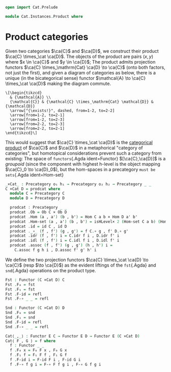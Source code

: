 ```agda
open import Cat.Prelude

module Cat.Instances.Product where
```

<!--
```agda
open Precategory
open Functor
private variable
  o₁ h₁ o₂ h₂ : Level
  C D E : Precategory o₁ h₁
```
-->

# Product categories

Given two categories $\ca{C}$ and $\ca{D}$, we construct their product
$\ca{C} \times_\cat \ca{D}$. The objects of the product are
pairs $(x,y)$ where $x \in \ca{C}$ and $y \in \ca{D}$; The product
admits projection functors $\ca{C} \times_\mathrm{Cat} \ca{D} \to
\ca{C}$ (onto both factors, not just the first), and given a diagram of
categories as below, there is a unique (in the bicategorical sense)
functor $\mathcal{A} \to \ca{C} \times_\cat \ca{D}$ making the
diagram commute.

~~~{.quiver}
\[\begin{tikzcd}
  & {\mathcal{A}} \\
  {\mathcal{C}} & {\mathcal{C} \times_\mathrm{Cat} \mathcal{D}} & {\mathcal{D}}
  \arrow["{\exists!}", dashed, from=1-2, to=2-2]
  \arrow[from=1-2, to=2-1]
  \arrow[from=1-2, to=2-3]
  \arrow[from=2-2, to=2-3]
  \arrow[from=2-2, to=2-1]
\end{tikzcd}\]
~~~

This would suggest that $\ca{C} \times_\cat \ca{D}$ is the
[categorical product] of $\ca{C}$ and $\ca{D}$ in a metaphorical
"category of categories", but homotopical considerations prevent such a
category from existing: The space of `functors`{.Agda ident=Functor}
$[\ca{C},\ca{D}]$ is a _groupoid_ (since the component with highest
h-level is the object mapping $\ca{C}_0 \to \ca{D}_0$), but the
hom-spaces in a precategory `must be sets`{.Agda ident=Hom-set}

[categorical product]: Cat.Diagram.Product.html

```agda
_×Cat_ : Precategory o₁ h₁ → Precategory o₂ h₂ → Precategory _ _
C ×Cat D = prodcat where
  module C = Precategory C
  module D = Precategory D

  prodcat : Precategory _ _
  prodcat .Ob = Ob C × Ob D
  prodcat .Hom (a , a') (b , b') = Hom C a b × Hom D a' b'
  prodcat .Hom-set (a , a') (b , b') = isHLevel× 2 (Hom-set C a b) (Hom-set D a' b')
  prodcat .id = id C , id D
  prodcat ._∘_ (f , f') (g , g') = f C.∘ g , f' D.∘ g'
  prodcat .idr (f , f') i = C.idr f i , D.idr f' i
  prodcat .idl (f , f') i = C.idl f i , D.idl f' i
  prodcat .assoc (f , f') (g , g') (h , h') i = 
    C.assoc f g h i , D.assoc f' g' h' i
```

We define the two projection functors $\ca{C} \times_\cat \ca{D} \to
\ca{C}$ (resp $\to \ca{D}$) as the evident liftings of the `fst`{.Agda}
and `snd`{.Agda} operations on the product type.

```agda
Fst : Functor (C ×Cat D) C
Fst .F₀ = fst
Fst .F₁ = fst
Fst .F-id = refl
Fst .F-∘ _ _ = refl

Snd : Functor (C ×Cat D) D
Snd .F₀ = snd
Snd .F₁ = snd
Snd .F-id = refl
Snd .F-∘ _ _ = refl

Cat⟨_,_⟩ : Functor E C → Functor E D → Functor E (C ×Cat D) 
Cat⟨ F , G ⟩ = f where
  f : Functor _ _
  f .F₀ x = F₀ F x , F₀ G x
  f .F₁ f = F₁ F f , F₁ G f
  f .F-id i = F-id F i , F-id G i
  f .F-∘ f g i = F-∘ F f g i , F-∘ G f g i
```
